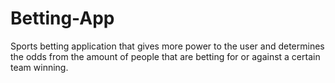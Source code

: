 # Betting-App
Sports betting application that gives more power to the user and determines the odds from the amount of people that are betting for or against a certain team winning.
